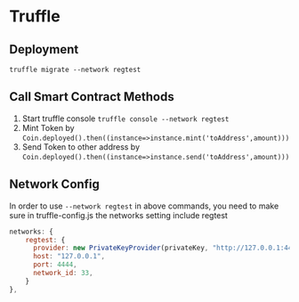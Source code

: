 # Truffle

## Deployment
`truffle migrate --network regtest`


## Call Smart Contract Methods
1. Start truffle console `truffle console --network regtest`
1. Mint Token by `Coin.deployed().then((instance=>instance.mint('toAddress',amount)))`
1. Send Token to other address by `Coin.deployed().then((instance=>instance.send('toAddress',amount)))`

## Network Config
In order to use `--network regtest` in above commands, you need to make sure in truffle-config.js the networks setting include regtest

```js
networks: {
    regtest: {
      provider: new PrivateKeyProvider(privateKey, "http://127.0.0.1:4444"),
      host: "127.0.0.1",
      port: 4444,
      network_id: 33,
    }
},
```